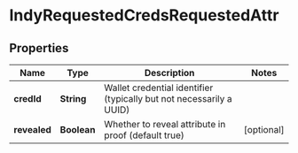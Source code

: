 

# IndyRequestedCredsRequestedAttr


## Properties

Name | Type | Description | Notes
------------ | ------------- | ------------- | -------------
**credId** | **String** | Wallet credential identifier (typically but not necessarily a UUID) | 
**revealed** | **Boolean** | Whether to reveal attribute in proof (default true) |  [optional]



